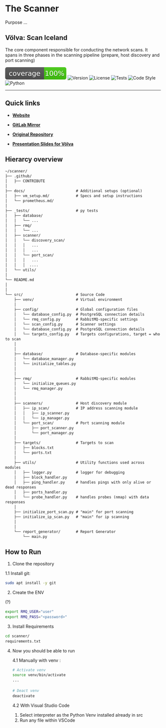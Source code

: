 # The Scanner

Purpose ...

## Völva: Scan Iceland 

The core component responsible for conducting the network scans. It spans in three phases in the scanning pipeline (prepare, host discovery and port scanning)

![Coverage](.github/img/coverage.svg)
![Version](https://img.shields.io/github/v/tag/volvan/scanner?label=version)
![License](https://img.shields.io/github/license/volvan/scanner)
![Tests](https://img.shields.io/github/actions/workflow/status/marteinnlundi/ScanICE/tests.yml?branch=dev&label=tests)
![Code Style](https://img.shields.io/github/actions/workflow/status/volvan/scanner/formatting.yml?branch=dev&label=pep8)
![Python](https://img.shields.io/badge/python-3.11-blue)

---

## Quick links

- **[Website](https://volva.frostbyte.is)**

- **[GitLab Mirror](https://gitlab.frostbyte.is/academic-projects/scan_ice)**

- **[Original Repository](https://github.com/marteinnlundi/ScanICE)**

- **[Presentation Slides for Völva](https://blank.page/)**




## Hierarcy overview 

```t
~/scanner/
├── .github/
│   ├── CONTRIBUTE
│
├── docs/                       # Additional setups (optional)
│   ├── vm_setup.md/            # Specs and setup instructions
│   └── prometheus.md/
│
├── _tests/                     # py tests
│   ├── database/
│   │   └── ...
│   ├── rmq/ 
│   │   └── ...
│   ├── scanner/ 
│   │   └── discovery_scan/
│   │   │   ...
│   │   │   ...
│   │   └── port_scan/
│   │   │   ...
│   │   │  ....
│   └── utils/ 
│
└── README.md
│ 
│ 
└── src/                        # Source Code
    ├── venv/                   # Virtual environment
    │
    ├── config/                 # Global configuration files
    │   └── database_config.py  # PostgreSQL connection details
    │   └── rmq_config.py       # RabbitMQ-specific settings
    │   └── scan_config.py      # Scanner settings
    │   └── database_config.py  # PostgreSQL connection details
    │   └── targets_config.py   # Targets configurations, target = who to scan
    │
    │
    ├── database/               # Database-specific modules 
    │   └── database_manager.py
    │   └── initialize_tables.py
    │
    │
    ├── rmq/                    # RabbitMQ-specific modules
    │   └── initialize_queues.py
    │   └── rmq_manager.py 
    │
    │
    ├── scanners/               # Host discovery module     
    │   ├── ip_scan/            # IP address scanning module
    │   │   ├── ip_scanner.py
    │   │   └── ip_manager.py
    │   └── port_scan/          # Port scanning module
    │       ├── port_scanner.py
    │       └── port_manager.py
    │
    ├── targets/                # Targets to scan
    │   ├── blocks.txt 
    │   └── ports.txt 
    │
    ├── utils/                  # Utility functions used across modules
    │   ├── logger.py           # logger for debugging
    │   ├── block_handler.py
    │   ├── ping_handler.py     # handles pings with only alive or dead responses
    │   ├── ports_handler.py
    │   └── probe_handler.py    # handles probes (nmap) with data responses
    │
    ├── initialize_port_scan.py # "main" for port scanning
    ├── initialize_ip_scan.py   # "main" for ip scanning
    │
    │
    └── report_generator/       # Report Generator
        └── main.py
```




## How to Run

1. Clone the repository 

1.1 Install git: 

```bash
sudo apt install -y git
```


2. Create the ENV

(?)

```bash
export RMQ_USER="user"
export RMQ_PASS="<password>" 
```


3. Install Requirements 


```bash
cd scanner/
requirements.txt
```

4. Now you should be able to run 

    4.1 Manually with venv : 

    ```bash
    # Activate venv
    source venv/bin/activate
    ...

    # Deact venv
    deactivate
    ```

    4.2 With Visual Studio Code 

    1. Select interpreter as the Python Venv installed already in src 
    2. Run any file within VSCode


